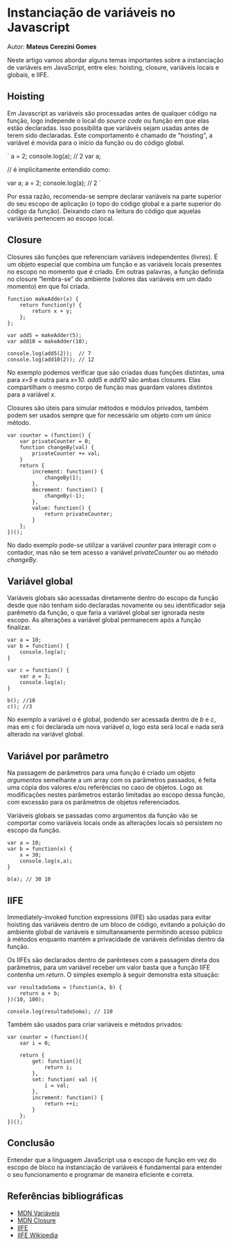 # Instanciação de variáveis no Javascript
Autor: **Mateus Cerezini Gomes**

Neste artigo vamos abordar alguns temas importantes sobre a instanciação de variáveis em JavaScript, entre eles: hoisting, closure, variáveis locais e globais, e IIFE.

## Hoisting
Em Javascript as variáveis são processadas antes de qualquer código na função, logo independe o local do *source code* ou função em que elas estão declaradas. Isso possibilita que variáveis sejam usadas antes de terem sido declaradas. Este comportamento é chamado de "hoisting", a variável é movida para o início da função ou do código global.

`
a = 2;
console.log(a); // 2
var a;

// é implicitamente entendido como:

var a;
a = 2;
console.log(a); // 2 
`

Por essa razão, recomenda-se sempre declarar variáveis na parte superior do seu escopo de aplicação (o topo do código global e a parte superior do código da função). Deixando claro na leitura do código que aquelas variáveis pertencem ao escopo local.

## Closure
Closures são funções que referenciam variáveis independentes (livres).  É um objeto especial que combina um função e as variáveis locais presentes no escopo no momento que é criado. Em outras palavras, a função definida no closure “lembra-se” do ambiente (valores das variáveis em um dado momento) em que foi criada.

```
function makeAdder(x) {
    return function(y) {
        return x + y;
    };
};

var add5 = makeAdder(5);
var add10 = makeAdder(10);

console.log(add5(2));  // 7
console.log(add10(2)); // 12
```

No exemplo podemos verificar que são criadas duas funções distintas, uma para *x=5* e outra para *x=10*. *add5* e *add10* são ambas closures. Elas compartilham o mesmo corpo de função mas guardam valores distintos para a variável *x*.

Closures são úteis para simular métodos e módulos privados, também podem ser usados sempre que for necessário um objeto com um único método.

```
var counter = (function() {
    var privateCounter = 0;
    function changeBy(val) {
        privateCounter += val;
    }
    return {
        increment: function() {
            changeBy(1);
        },
        decrement: function() {
            changeBy(-1);
        },
        value: function() {
            return privateCounter;
        }
    };
})();
```

No dado exemplo pode-se utilizar a variável *counter* para interagir com o contador, mas não se tem acesso a variável *privateCounter* ou ao método *changeBy*.

## Variável global
Variáveis globais são acessadas diretamente dentro do escopo da função desde que não tenham sido declaradas novamente ou seu identificador seja parêmetro da função, o que faria a variável global ser ignorada neste escopo. As alterações a variável global permanecem após a função finalizar.

```
var a = 10;
var b = function() {
    console.log(a);
}

var c = function() {
    var a = 3;
    console.log(a);
}

b(); //10
c(); //3
```

No exemplo a variável *a* é global, podendo ser acessada dentro de *b* e *c*, mas em c foi declarada um nova variável *a*, logo esta será local e nada será alterado na variável global.

## Variável por parâmetro
Na passagem de parâmetros para uma função é criado um objeto *argumentos* semelhante a um array com os parâmetros passados, é feita uma cópia dos valores e/ou referências no caso de objetos. Logo as modificações nestes parâmetros estarão limitadas ao escopo dessa função, com excessão para os parâmetros de objetos referenciados.

Variáveis globais se passadas como argumentos da função vão se comportar como variáveis locais onde as alterações locais só persistem no escopo da função.

```
var a = 10;
var b = function(x) {
    x = 30; 
    console.log(x,a);
}

b(a); // 30 10
```
 
## IIFE
Immediately-invoked function expressions (IIFE) são usadas para evitar hoisting das variáveis dentro de um bloco de código, evitando a poluição do ambiente global de variáveis e simultaneamente permitindo acesso público à métodos enquanto mantém a privacidade de variáveis definidas dentro da função.

Os IIFEs são declarados dentro de parênteses com a passagem direta dos parâmetros, para um variável receber um valor basta que a função IIFE contenha um *return*. O simples exemplo à seguir demonstra esta situação:

```
var resultadoSoma = (function(a, b) {
    return a + b;
})(10, 100);

console.log(resultadoSoma); // 110 
```

Também são usados para criar variáveis e métodos privados:

```
var counter = (function(){
    var i = 0;

    return {
        get: function(){
            return i;
        },
        set: function( val ){
            i = val;
        },
        increment: function() {
            return ++i;
        }
    };
})();
```

## Conclusão
Entender que a linguagem JavaScript usa o escopo de função em vez do escopo de bloco na instanciação de variáveis é fundamental para entender o seu funcionamento e programar de maneira eficiente e correta. 

## Referências bibliográficas

* [MDN Variáveis](https://developer.mozilla.org/en-US/docs/Web/JavaScript/Reference/Statements/var)
* [MDN Closure](https://developer.mozilla.org/en-US/docs/Web/JavaScript/Closures)
* [IIFE](https://nandovieira.com.br/design-patterns-no-javascript-singleton)
* [IIFE Wikipedia](https://en.wikipedia.org/wiki/Immediately-invoked_function_expression)
